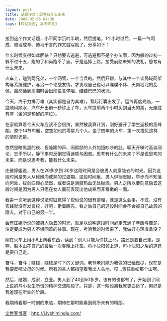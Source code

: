 ```yaml
---
layout: post
title: 话题作文：思考有什么未来
date: 2009-02-06 04:38
tags: [转贴饭否, 高考作文]
---
```

接到这个作文话题，小平同学沉吟半晌，然后提笔，1个小时过后，一篇一气呵成、顺理成章、倚马千言的作文就写就了，分享如下：

什么时候变得如此胆怯？只想要去逃避，可逃避那不是个办法啊，因为躲的过初一躲不过十五，跑的了和尚跑不了庙。于是选择上路，接受前路未知的洗礼，思考有什么未来。

火车上，碰到两兄弟，一个网管，一个当兵的。然后开聊，与其中一个谈局域网架构与系统维护，与另一个论战友情。才发现自己也可以喋喋不休、天南地北的乱侃，虽然话到高潮时会出现语言停阻、结结巴巴的状况。

今天，终于力排万难（其实都是自为其难），背起行囊出发了。运气再度光临，一路顺风顺水，汽车开出前一秒钟上了车，火车提前两个小时买到当天的票，无座胜有座（坐的是预留的座位）。

在家就算着今天火车应该不会很挤，果然被我算计到，刚好避开了学生返校的高峰期。整个14节车厢，空空如也的零星几个人。坐了四年的火车，第一次撞见这样的情形还是。

依然是暗黑黑的夜、轰隆隆的声、闹熙颐的人外加饿吵吵的肚。聊天开嗓时高谈阔论、忘乎所以，静下来时反倒觉得迷顿与困惑。思考有什么的未来？不是说思考的未来，而是说思考我，能有什么未来。

庄雅婷姐说，男人在20多岁到 30岁这段时间是会被男人刻意隐去的时光。因为这段时间是男人从稚嫩向成熟的过渡期，这段时间里，男人徘徊迟疑，举步而不知落向何处，拔剑四顾心茫然，或者说是满腔热血无处抛洒。男人之所以要刻意隐去这段时间是因为男人只愿在女人面前表现出他成熟而非稚嫩的一面。

我第一次听到这种说法时就觉得丫貌似说的很有道理，就是这么会事。不过，没有实践就没有发言权，好吧，走着瞧先，看之后自己的这段时间会不会被自己故意的隐去，对于自己的另一半。

会有庄姐所说的被男人隐去的时光，就足以说明这段时间必定充满了辛酸与苦楚，注定要成为男人不堪回首的往事。现在，考验我的时候来了，我做好心理准备没？

刚在火车上用小6上网看东西，读到：别人只能为你扶上马，路还是要自己走。是啊，赵本山在自己的最后一次春晚上托孤，将小沈阳领上道，可小沈阳之后的道还是要自己走。

奋斗，奋斗；赚钱，赚钱是时下的关键词。老爸老妈能为我做的已经做尽，现在是我要反哺父母的时候。所有的亲人都指望着我出人头地，哎…责任重如那个山啊。

然后，结婚，成家，立业。男人到了40到50多岁，该有的也都有了，开始到了网上说的与小女生所谓的精神交流阶段了。只是，这一阶段离我就更遥远了，刚好是我爸现在所处的阶段。

我期待着那一时刻的来临，期待在那时能看到前所未有的晴朗。

<a href="http://i.lvshiminglu.com/">尘世客博客</a>：<a href="http://i.lvshiminglu.com/">http://i.lvshiminglu.com/</a>


